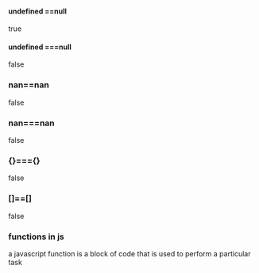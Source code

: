 #### undefined ==null
true
#### undefined ===null
false

### nan==nan
false
### nan===nan
false

### {}==={}
false

### []==[]
false

### functions in js
a javascript function is a block of code that is used to perform a particular task

